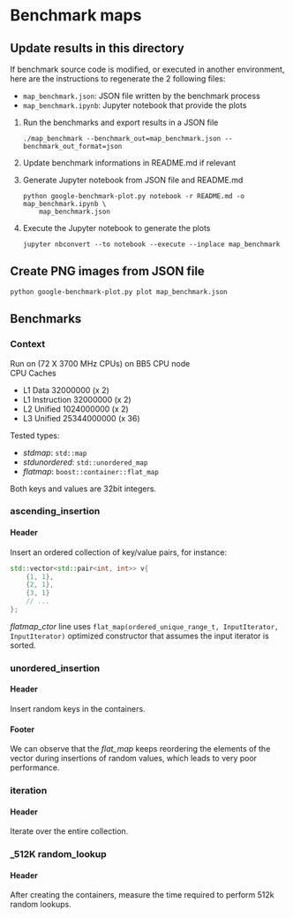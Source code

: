 # Benchmark maps

## Update results in this directory

If benchmark source code is modified, or executed in another environment, here are
the instructions to regenerate the 2 following files:
* `map_benchmark.json`: JSON file written by the benchmark process
* `map_benchmark.ipynb`: Jupyter notebook that provide the plots

1. Run the benchmarks and export results in a JSON file

   ```make
   ./map_benchmark --benchmark_out=map_benchmark.json --benchmark_out_format=json
   ```

1. Update benchmark informations in README.md if relevant

1. Generate Jupyter notebook from JSON file and README.md

    ```
    python google-benchmark-plot.py notebook -r README.md -o map_benchmark.ipynb \
        map_benchmark.json 
    ```

1. Execute the Jupyter notebook to generate the plots

    ```
    jupyter nbconvert --to notebook --execute --inplace map_benchmark
    ```

## Create PNG images from JSON file

```
python google-benchmark-plot.py plot map_benchmark.json
```


## Benchmarks

### Context

Run on (72 X 3700 MHz CPUs) on BB5 CPU node  
CPU Caches
* L1 Data 32000000 (x 2)
* L1 Instruction 32000000 (x 2)
* L2 Unified 1024000000 (x 2)
* L3 Unified 25344000000 (x 36)

Tested types:

* *stdmap*: `std::map`
* *stdunordered*: `std::unordered_map`
* *flatmap*: `boost::container::flat_map`

Both keys and values are 32bit integers.

### ascending_insertion

#### Header

Insert an ordered collection of key/value pairs, for instance:

```cpp
std::vector<std::pair<int, int>> v{
    {1, 1},
    {2, 1},
    {3, 1}
    // ...
};
```

*flatmap_ctor* line uses `flat_map(ordered_unique_range_t, InputIterator, InputIterator)`
optimized constructor that assumes the input iterator is sorted.

### unordered_insertion

#### Header

Insert random keys in the containers.

#### Footer

We can observe that the *flat_map* keeps reordering the elements of the vector during insertions
of random values, which leads to very poor performance.   

### iteration

#### Header

Iterate over the entire collection.

### _512K random_lookup

#### Header

After creating the containers,  measure the time required to perform 512k random lookups.

